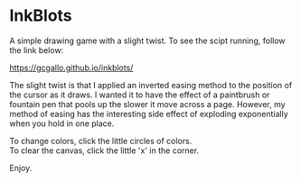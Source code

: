 # InkBlots
A simple drawing game with a slight twist. To see the scipt running, follow the link below:  
  
https://gcgallo.github.io/inkblots/  
  
The slight twist is that I applied an inverted easing method to the position of the cursor as it draws. I wanted it to have the effect of a paintbrush or fountain pen that pools up the slower it move across a page. However, my method of easing has the interesting side effect of exploding exponentially when you hold in one place.  
  
To change colors, click the little circles of colors.  
To clear the canvas, click the little 'x' in the corner.  
  
Enjoy.
